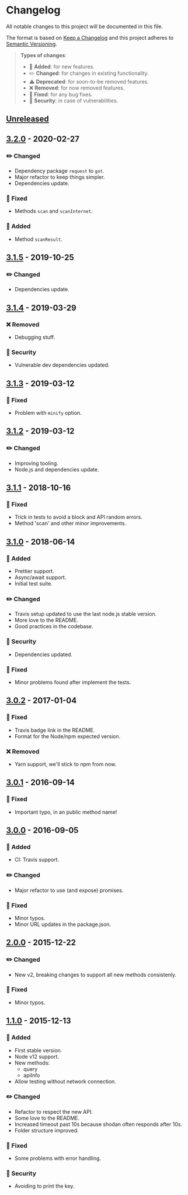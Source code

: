 # Changelog

All notable changes to this project will be documented in this file.

The format is based on [Keep a Changelog](http://keepachangelog.com/en/1.0.0/)
and this project adheres to [Semantic Versioning](http://semver.org/spec/v2.0.0.html).

> **Types of changes**:
>
> - 🎉 **Added**: for new features.
> - ✏️ **Changed**: for changes in existing functionality.
> - ⚠️ **Deprecated**: for soon-to-be removed features.
> - ❌ **Removed**: for now removed features.
> - 🐛 **Fixed**: for any bug fixes.
> - 👾 **Security**: in case of vulnerabilities.

## [Unreleased]

## [3.2.0] - 2020-02-27

### ✏️ Changed

- Dependency package `request` to `got`.
- Major refactor to keep things simpler.
- Dependencies update.

### 🐛 Fixed

- Methods `scan` and `scanInternet`.

### 🎉 Added

- Method `scanResult`.

## [3.1.5] - 2019-10-25

### ✏️ Changed

- Dependencies update.

## [3.1.4] - 2019-03-29

### ❌ Removed

- Debugging stuff.

### 👾 Security

- Vulnerable dev dependencies updated.

## [3.1.3] - 2019-03-12

### 🐛 Fixed

- Problem with `minify` option.

## [3.1.2] - 2019-03-12

### ✏️ Changed

- Improving tooling.
- Node.js and dependencies update.

## [3.1.1] - 2018-10-16

### 🐛 Fixed

- Trick in tests to avoid a block and API random errors.
- Method 'scan' and other minor improvements.

## [3.1.0] - 2018-06-14

### 🎉 Added

- Prettier support.
- Async/await support.
- Initial test suite.

### ✏️ Changed

- Travis setup updated to use the last node.js stable version.
- More love to the README.
- Good practices in the codebase.

### 👾 Security

- Dependencies updated.

### 🐛 Fixed

- Minor problems found after implement the tests.

## [3.0.2] - 2017-01-04

### 🐛 Fixed

- Travis badge link in the README.
- Format for the Node/npm expected version.

### ❌ Removed

- Yarn support, we'll stick to npm from now.

## [3.0.1] - 2016-09-14

### 🐛 Fixed

- Important typo, in an public method name!

## [3.0.0] - 2016-09-05

### 🎉 Added

- CI: Travis support.

### ✏️ Changed

- Major refactor to use (and expose) promises.

### 🐛 Fixed

- Minor typos.
- Minor URL updates in the package.json.

## [2.0.0] - 2015-12-22

### ✏️ Changed

- New v2, breaking changes to support all new methods consistenly.

### 🐛 Fixed

- Minor typos.

## [1.1.0] - 2015-12-13

### 🎉 Added

- First stable version.
- Node v12 support.
- New methods:
  - query
  - apiInfo
- Allow testing without network connection.

### ✏️ Changed

- Refactor to respect the new API.
- Some love to the README.
- Increased timeout past 10s because shodan often responds after 10s.
- Folder structure improved.

### 🐛 Fixed

- Some problems with error handling.

### 👾 Security

- Avoiding to print the key.

[unreleased]: https://github.com/jesusprubio/shodan-client/compare/3.2.0...HEAD
[3.2.0]: https://github.com/jesusprubio/shodan-client/compare/3.1.5...3.2.0
[3.1.5]: https://github.com/jesusprubio/shodan-client/compare/3.1.4...3.1.5
[3.1.4]: https://github.com/jesusprubio/shodan-client/compare/3.1.3...3.1.4
[3.1.3]: https://github.com/jesusprubio/shodan-client/compare/3.1.2...3.1.3
[3.1.2]: https://github.com/jesusprubio/shodan-client/compare/3.1.1...3.1.2
[3.1.1]: https://github.com/jesusprubio/shodan-client/compare/3.1.0...3.1.1
[3.1.0]: https://github.com/jesusprubio/shodan-client/compare/3.0.3...3.1.0
[3.0.3]: https://github.com/jesusprubio/shodan-client/compare/3.0.2...3.0.3
[3.0.2]: https://github.com/jesusprubio/shodan-client/compare/3.0.1...3.0.2
[3.0.1]: https://github.com/jesusprubio/shodan-client/compare/3.0.0...3.0.1
[3.0.0]: https://github.com/jesusprubio/shodan-client/compare/2.0.0...3.0.0
[2.0.0]: https://github.com/jesusprubio/shodan-client/compare/1.1.0...2.0.0
[1.1.0]: https://github.com/jesusprubio/shodan-client/compare/0c75dafa5646bd47346981ae307686784adfa002...1.1.0
